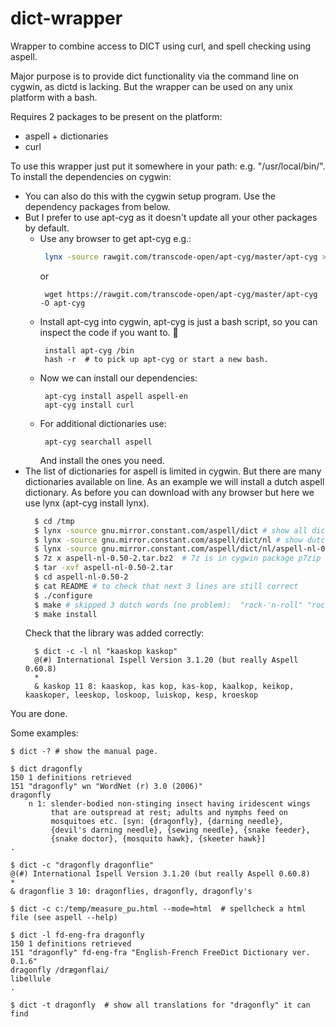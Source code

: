 # dict-wrapper
Wrapper to combine access to DICT using curl, and spell checking using aspell.

Major purpose is to provide dict functionality via the command line on cygwin, as dictd is lacking.
But the wrapper can be used on any unix platform with a bash.

Requires 2 packages to be present on the platform:
- aspell + dictionaries
- curl

To use this wrapper just put it somewhere in your path: e.g. "/usr/local/bin/".  
To install the dependencies on cygwin:
- You can also do this with the cygwin setup program. Use the dependency packages from below.
- But I prefer to use apt-cyg as it doesn't update all your other packages by default.
  - Use any browser to get apt-cyg e.g.:
    ```bash
     lynx -source rawgit.com/transcode-open/apt-cyg/master/apt-cyg > apt-cyg
    ```
     or 
    ```
     wget https://rawgit.com/transcode-open/apt-cyg/master/apt-cyg -O apt-cyg
    ```
  - Install apt-cyg into cygwin, apt-cyg is just a bash script, so you can inspect the code if you want to. :slightly_smiling_face:
    ```
     install apt-cyg /bin
     hash -r  # to pick up apt-cyg or start a new bash.
    ``` 
  - Now we can install our dependencies:  
    ```
     apt-cyg install aspell aspell-en 
     apt-cyg install curl
    ```
  - For additional dictionaries use:
    ```
     apt-cyg searchall aspell
    ```
    And install the ones you need.
- The list of dictionaries for aspell is limited in cygwin. But there are many dictionaries
  available on line. As an example we will install a dutch aspell dictionary. As before you can 
  download with any browser but here we use lynx (apt-cyg install lynx).
  ```bash
    $ cd /tmp
    $ lynx -source gnu.mirror.constant.com/aspell/dict # show all dictionaries available
    $ lynx -source gnu.mirror.constant.com/aspell/dict/nl # show dutch dictionaries
    $ lynx -source gnu.mirror.constant.com/aspell/dict/nl/aspell-nl-0.50-2.tar.bz2 > aspell-nl-0.50-2.tar.bz2 # get the lastest(?) 
    $ 7z x aspell-nl-0.50-2.tar.bz2  # 7z is in cygwin package p7zip
    $ tar -xvf aspell-nl-0.50-2.tar
    $ cd aspell-nl-0.50-2
    $ cat README # to check that next 3 lines are still correct
    $ ./configure
    $ make # skipped 3 dutch words (no problem):  "rock-'n-roll" "rock-'n-roller" "spring-in-'t-veld"
    $ make install
  ```
  Check that the library was added correctly:
  ```
    $ dict -c -l nl "kaaskop kaskop"
    @(#) International Ispell Version 3.1.20 (but really Aspell 0.60.8)
    *
    & kaskop 11 8: kaaskop, kas kop, kas-kop, kaalkop, keikop, kaaskoper, leeskop, loskoop, luiskop, kesp, kroeskop
  ```
You are done.

Some examples:
  ```
  $ dict -? # show the manual page.
  
  $ dict dragonfly
  150 1 definitions retrieved
  151 "dragonfly" wn "WordNet (r) 3.0 (2006)"
  dragonfly
      n 1: slender-bodied non-stinging insect having iridescent wings
           that are outspread at rest; adults and nymphs feed on
           mosquitoes etc. [syn: {dragonfly}, {darning needle},
           {devil's darning needle}, {sewing needle}, {snake feeder},
           {snake doctor}, {mosquito hawk}, {skeeter hawk}]
  .
  
  $ dict -c "dragonfly dragonflie"
  @(#) International Ispell Version 3.1.20 (but really Aspell 0.60.8)
  * 
  & dragonflie 3 10: dragonflies, dragonfly, dragonfly's
  
  $ dict -c c:/temp/measure_pu.html --mode=html  # spellcheck a html file (see aspell --help) 
  
  $ dict -l fd-eng-fra dragonfly
  150 1 definitions retrieved
  151 "dragonfly" fd-eng-fra "English-French FreeDict Dictionary ver. 0.1.6"
  dragonfly /drægənflai/
  libellule
  .
  
  $ dict -t dragonfly  # show all translations for "dragonfly" it can find 
  ```
